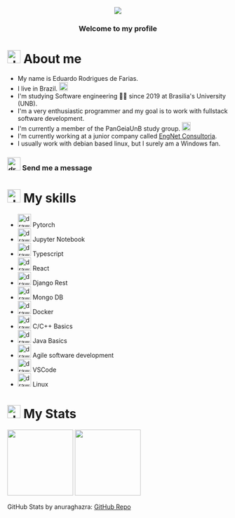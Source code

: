 <p align="center">
  <img src="https://res.cloudinary.com/practicaldev/image/fetch/s--zNqcSN_E--/c_imagga_scale,f_auto,fl_progressive,h_900,q_66,w_1600/https://dev-to-uploads.s3.amazonaws.com/i/2ciu6mo6r9x9zyverc10.gif" />
</p>

<h3 align='center'>
  Welcome to my profile
 </h3>
 
# <img src="https://image.flaticon.com/icons/png/512/236/236832.png" alt="drawing" width="30"/> About me
- My name is Eduardo Rodrigues de Farias.
- I live in Brazil. <img src="https://upload.wikimedia.org/wikipedia/commons/thumb/0/05/Flag_of_Brazil.svg/1280px-Flag_of_Brazil.svg.png" alt="drawing" width="20"/>
- I'm studying Software engineering 👨‍💻 since 2019 at Brasilia's University (UNB).
- I'm a very enthusiastic programmer and my goal is to work with fullstack software development.
- I'm currently a member of the PanGeiaUnB study group. <img width="20" src="https://user-images.githubusercontent.com/52677538/131578887-dc51273a-067a-4dc3-9885-ed034da0fe9c.png"/>
- I'm currently working at a junior company called [EngNet Consultoria](https://engnetconsultoria.com.br/).
- I usually work with debian based linux, but I surely am a Windows fan.


### [<img src="https://img-premium.flaticon.com/png/512/2374/premium/2374449.png?token=exp=1629943266~hmac=a742034451323186e0b9814ef7e68da1" alt="drawing" width="30"/>](mailto:eduardo.rfarias@outlook.com) Send me a message

# <img src="https://lh3.googleusercontent.com/pKblG15SKq6GodjvklrQ-vdKjghtvdD-gLKNT1sSb8PYOUF8oFyMGkYhGhmyoGJFgYI" alt="drawing" width="30"/> My skills
- <img src="https://upload.wikimedia.org/wikipedia/commons/thumb/1/10/PyTorch_logo_icon.svg/635px-PyTorch_logo_icon.svg.png" alt="drawing" width="30"/> Pytorch
- <img src="https://upload.wikimedia.org/wikipedia/commons/thumb/3/38/Jupyter_logo.svg/1200px-Jupyter_logo.svg.png" alt="drawing" width="30"/> Jupyter Notebook
- <img src="https://image.flaticon.com/icons/png/512/919/919832.png" alt="drawing" width="30"/> Typescript
- <img src="https://image.flaticon.com/icons/png/512/919/919851.png" alt="drawing" width="30"/> React
- <img src="https://icon-library.com/images/django-icon/django-icon-0.jpg" alt="drawing" width="30"/> Django Rest
- <img src="https://s3.amazonaws.com//beta-img.b2bstack.net/uploads/production/product/product_image/1571/mongoDB.jfif" alt="drawing" width="30"/> Mongo DB
- <img src="https://image.flaticon.com/icons/png/512/919/919853.png" alt="drawing" width="30"/> Docker
- <img src="https://image.flaticon.com/icons/png/512/3600/3600912.png" alt="drawing" width="30"/> C/C++ Basics
- <img src="https://fernandofranzini.files.wordpress.com/2019/04/openjdklogo.png?w=705" alt="drawing" width="30"/> Java Basics
- <img src="https://image.flaticon.com/icons/png/512/1933/1933991.png" alt="drawing" width="30"/> Agile software development
- <img src="https://image.flaticon.com/icons/png/512/906/906324.png" alt="drawing" width="30"/> VSCode
- <img src="https://w7.pngwing.com/pngs/540/630/png-transparent-ubuntu-linux-debian-computer-software-16-text-computer-logo.png" alt="drawing" width="30"/> Linux

# <img src="https://img-premium.flaticon.com/png/512/3327/premium/3327450.png?token=exp=1629945657~hmac=fe934ff65c13330d147804e271a17f1f" alt="drawing" width="30"/> My Stats

<div>
  <img height="150em" src="https://github-readme-stats.vercel.app/api?username=Eduardo-RFarias&count_private=true&show_icons=true&theme=github_dark&hide=prs" />
  <img height="150em" src="https://github-readme-stats.vercel.app/api/top-langs/?username=Eduardo-RFarias&layout=compact&theme=github_dark&hide=jupyter%20notebook" />
</div>

GitHub Stats by anuraghazra: [GitHub Repo](https://github.com/anuraghazra/github-readme-stats)
